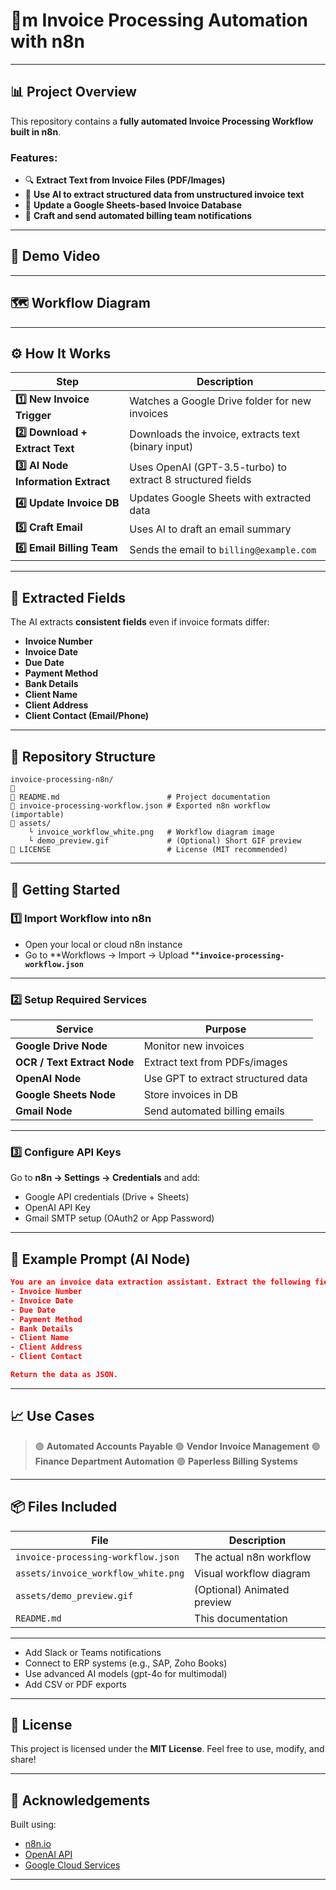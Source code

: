 # 🧾m Invoice Processing Automation with n8n

---

## **📊 Project Overview**

This repository contains a **fully automated Invoice Processing Workflow built in n8n**.

### **Features:**

* 🔍 **Extract Text from Invoice Files (PDF/Images)**
* 🧠 **Use AI to extract structured data from unstructured invoice text**
* 📅 **Update a Google Sheets-based Invoice Database**
* 📧 **Craft and send automated billing team notifications**

---

## **🎥 Demo Video**
---

## **🗺️ Workflow Diagram**

---

## **⚙️ How It Works**

| **Step**                            | **Description**                                            |
| ----------------------------------- | ---------------------------------------------------------- |
| **1️⃣ New Invoice Trigger**         | Watches a Google Drive folder for new invoices             |
| **2️⃣ Download + Extract Text**     | Downloads the invoice, extracts text (binary input)        |
| **3️⃣ AI Node Information Extract** | Uses OpenAI (GPT-3.5-turbo) to extract 8 structured fields |
| **4️⃣ Update Invoice DB**           | Updates Google Sheets with extracted data                  |
| **5️⃣ Craft Email**                 | Uses AI to draft an email summary                          |
| **6️⃣ Email Billing Team**          | Sends the email to `billing@example.com`                   |

---

## **🧠 Extracted Fields**

The AI extracts **consistent fields** even if invoice formats differ:

* **Invoice Number**
* **Invoice Date**
* **Due Date**
* **Payment Method**
* **Bank Details**
* **Client Name**
* **Client Address**
* **Client Contact (Email/Phone)**

---

## **📂 Repository Structure**

```
invoice-processing-n8n/

🔹 README.md                        # Project documentation  
🔹 invoice-processing-workflow.json # Exported n8n workflow (importable)  
🔹 assets/
    └︎ invoice_workflow_white.png   # Workflow diagram image  
    └︎ demo_preview.gif             # (Optional) Short GIF preview  
🔹 LICENSE                          # License (MIT recommended)  
```

---

## **🚀 Getting Started**

### **1️⃣ Import Workflow into n8n**

* Open your local or cloud n8n instance
* Go to \*\*Workflows → Import → Upload \*\***`invoice-processing-workflow.json`**

---

### **2️⃣ Setup Required Services**

| **Service**                 | **Purpose**                        |
| --------------------------- | ---------------------------------- |
| **Google Drive Node**       | Monitor new invoices               |
| **OCR / Text Extract Node** | Extract text from PDFs/images      |
| **OpenAI Node**             | Use GPT to extract structured data |
| **Google Sheets Node**      | Store invoices in DB               |
| **Gmail Node**              | Send automated billing emails      |

---

### **3️⃣ Configure API Keys**

Go to **n8n → Settings → Credentials** and add:

* Google API credentials (Drive + Sheets)
* OpenAI API Key
* Gmail SMTP setup (OAuth2 or App Password)

---

## **📝 Example Prompt (AI Node)**

```json
You are an invoice data extraction assistant. Extract the following fields:
- Invoice Number
- Invoice Date
- Due Date
- Payment Method
- Bank Details
- Client Name
- Client Address
- Client Contact

Return the data as JSON.
```

---

## **📈 Use Cases**

> 🟢 **Automated Accounts Payable**
> 🟢 **Vendor Invoice Management**
> 🟢 **Finance Department Automation**
> 🟢 **Paperless Billing Systems**

---

## **📦 Files Included**

| **File**                            | **Description**             |
| ----------------------------------- | --------------------------- |
| `invoice-processing-workflow.json`  | The actual n8n workflow     |
| `assets/invoice_workflow_white.png` | Visual workflow diagram     |
| `assets/demo_preview.gif`           | (Optional) Animated preview |
| `README.md`                         | This documentation          |

---

* Add Slack or Teams notifications
* Connect to ERP systems (e.g., SAP, Zoho Books)
* Use advanced AI models (gpt-4o for multimodal)
* Add CSV or PDF exports

---

## **📜 License**

This project is licensed under the **MIT License**.
Feel free to use, modify, and share!

---

## **🙌 Acknowledgements**

Built using:

* [n8n.io](https://n8n.io)
* [OpenAI API](https://platform.openai.com/docs)
* [Google Cloud Services](https://cloud.google.com)

---
